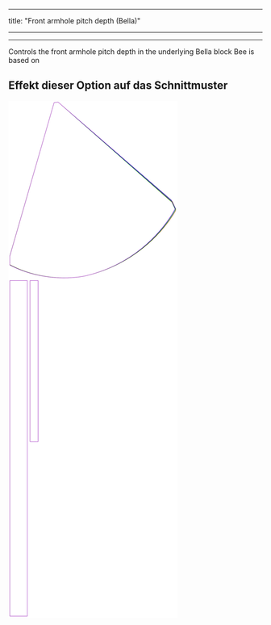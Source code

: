 - - -
title: "Front armhole pitch depth (Bella)"
- - -

***

Controls the front armhole pitch depth in the underlying Bella block Bee is based on

## Effekt dieser Option auf das Schnittmuster

![Dieses Bild zeigt den Effekt dieser Option, indem es mehrere Varianten überlagert, die einen anderen Wert für diese Option haben](bee_frontarmholepitchdepth_sample.svg "Effekt dieser Option auf das Schnittmuster")
